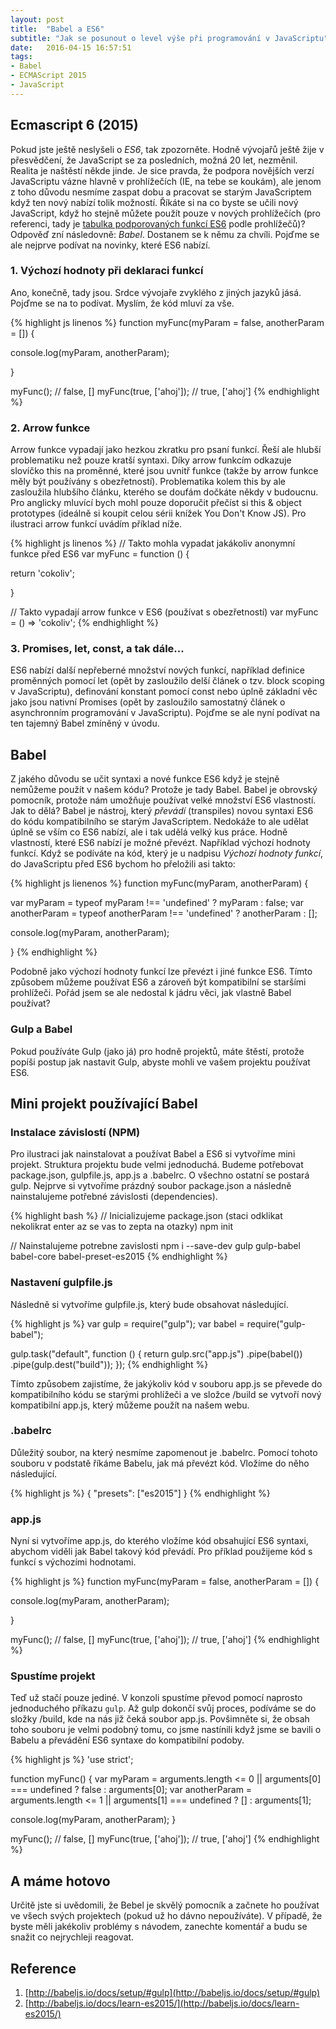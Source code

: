 ```yaml
---
layout: post
title:  "Babel a ES6"
subtitle: "Jak se posunout o level výše při programování v JavaScriptu"
date:   2016-04-15 16:57:51
tags:
- Babel
- ECMAScript 2015
- JavaScript
---
```


## Ecmascript 6 (2015)

Pokud jste ještě neslyšeli o *ES6*, tak zpozorněte. Hodně vývojařů ještě žije v přesvědčení, že JavaScript se za posledních, možná 20 let, nezměnil. Realita je naštěstí někde jinde. Je sice pravda, že podpora novějších verzí JavaScriptu vázne hlavně v prohlížečích (IE, na tebe se koukám), ale jenom z toho důvodu nesmíme zaspat dobu a pracovat se starým JavaScriptem když ten nový nabízí tolik možností. Říkáte si na co byste se učili nový JavaScript, když ho stejně můžete použít pouze v nových prohlížečích (pro referenci, tady je [tabulka podporovaných funkcí ES6](http://www.webbrowsercompatibility.com/es6/desktop/) podle prohlížečů)? Odpověď zní následovně: *Babel*. Dostanem se k němu za chvíli. Pojďme se ale nejprve podívat na novinky, které ES6 nabízí.

### 1. Výchozí hodnoty při deklaraci funkcí

Ano, konečně, tady jsou. Srdce vývojaře zvyklého z jiných jazyků jásá. Pojďme se na to podívat. Myslím, že kód mluví za vše.

{% highlight js linenos %}
function myFunc(myParam = false, anotherParam = []) {

  console.log(myParam, anotherParam);

}

myFunc(); // false, []
myFunc(true, ['ahoj']); // true, ['ahoj']
{% endhighlight %}

### 2. Arrow funkce

Arrow funkce vypadají jako hezkou zkratku pro psaní funkcí. Řeší ale hlubší problematiku než pouze kratší syntaxi. Díky arrow funkcím odkazuje slovíčko this na proměnné, které jsou uvnitř funkce (takže by arrow funkce měly být používány s obezřetností). Problematika kolem this by ale zasloužila hlubšího článku, kterého se doufám dočkáte někdy v budoucnu. Pro anglicky mluvící bych mohl pouze doporučit přečíst si this & object prototypes (ideálně si koupit celou sérii knížek You Don't Know JS). Pro ilustraci arrow funkcí uvádím příklad níže.

{% highlight js linenos %}
// Takto mohla vypadat jakákoliv anonymní funkce před ES6
var myFunc = function () {

  return 'cokoliv';

}

// Takto vypadají arrow funkce v ES6 (používat s obezřetností)
var myFunc = () => 'cokoliv';
{% endhighlight %}

### 3. Promises, let, const, a tak dále...

ES6 nabízí další nepřeberné množství nových funkcí, například definice proměnných pomocí let (opět by zasloužilo delší článek o tzv. block scoping v JavaScriptu), definování konstant pomocí const nebo úplně základní věc jako jsou nativní Promises (opět by zasloužilo samostatný článek o asynchronním programování v JavaScriptu). Pojďme se ale nyní podívat na ten tajemný Babel zmíněný v úvodu.


## Babel

Z jakého důvodu se učit syntaxi a nové funkce ES6 když je stejně nemůžeme použít v našem kódu? Protože je tady Babel. Babel je obrovský pomocník, protože nám umožňuje používat velké množství ES6 vlastností. Jak to dělá? Babel je nástroj, který *převádí* (transpiles) novou syntaxi ES6 do kódu kompatibilního se starým JavaScriptem. Nedokáže to ale udělat úplně se vším co ES6 nabízí, ale i tak udělá velký kus práce. Hodně vlastností, které ES6 nabízí je možné převézt. Například výchozí hodnoty funkcí. Když se podíváte na kód, který je u nadpisu *Výchozí hodnoty funkcí*, do JavaScriptu před ES6 bychom ho přeložili asi takto:

{% highlight js lienenos %}
function myFunc(myParam, anotherParam) {

  var myParam = typeof myParam !== 'undefined' ? myParam : false;
  var anotherParam = typeof anotherParam !== 'undefined' ? anotherParam : [];

  console.log(myParam, anotherParam);

}
{% endhighlight %}

Podobně jako výchozí hodnoty funkcí lze převézt i jiné funkce ES6. Tímto způsobem můžeme používat ES6 a zároveň být kompatibilní se staršími prohlížeči. Pořád jsem se ale nedostal k jádru věci, jak vlastně Babel používat?

### Gulp a Babel

Pokud používáte Gulp (jako já) pro hodně projektů, máte štěstí, protože popíši postup jak nastavit Gulp, abyste mohli ve vašem projektu používat ES6.


## Mini projekt používající Babel

### Instalace závislostí (NPM)

Pro ilustraci jak nainstalovat a používat Babel a ES6 si vytvoříme mini projekt. Struktura projektu bude velmi jednoduchá. Budeme potřebovat package.json, gulpfile.js, app.js a .babelrc. O všechno ostatní se postará gulp. Nejprve si vytvoříme prázdný soubor package.json a následně nainstalujeme potřebné závislosti (dependencies).


{% highlight bash %}
// Inicializujeme package.json (staci odklikat nekolikrat enter az se vas to zepta na otazky)
npm init

// Nainstalujeme potrebne zavislosti
npm i --save-dev gulp gulp-babel babel-core babel-preset-es2015
{% endhighlight %}

### Nastavení gulpfile.js

Následně si vytvoříme gulpfile.js, který bude obsahovat následující.

{% highlight js %}
var gulp = require("gulp");
var babel = require("gulp-babel");

gulp.task("default", function () {
  return gulp.src("app.js")
    .pipe(babel())
    .pipe(gulp.dest("build"));
});
{% endhighlight %}

Tímto způsobem zajistíme, že jakýkoliv kód v souboru app.js se převede do kompatibilního kódu se starými prohlížeči a ve složce /build se vytvoří nový kompatibilní app.js, který můžeme použít na našem webu.

### .babelrc

Důležitý soubor, na který nesmíme zapomenout je .babelrc. Pomocí tohoto souboru v podstatě říkáme Babelu, jak má převézt kód. Vložíme do něho následující.

{% highlight js %}
{ "presets": ["es2015"] }
{% endhighlight %}

### app.js

Nyní si vytvoříme app.js, do kterého vložíme kód obsahující ES6 syntaxi, abychom viděli jak Babel takový kód převádí. Pro příklad použijeme kód s funkcí s výchozími hodnotami.

{% highlight js %}
function myFunc(myParam = false, anotherParam = []) {

  console.log(myParam, anotherParam);

}

myFunc(); // false, []
myFunc(true, ['ahoj']); // true, ['ahoj']
{% endhighlight %}

### Spustíme projekt

Teď už stačí pouze jediné. V konzoli spustíme převod pomocí naprosto jednoduchého příkazu `gulp`. Až gulp dokončí svůj proces, podíváme se do složky /build, kde na nás již čeká soubor app.js. Povšimněte si, že obsah toho souboru je velmi podobný tomu, co jsme nastínili když jsme se bavili o Babelu a převádění ES6 syntaxe do kompatibilní podoby.

{% highlight js %}
'use strict';

function myFunc() {
  var myParam = arguments.length <= 0 || arguments[0] === undefined ? false : arguments[0];
  var anotherParam = arguments.length <= 1 || arguments[1] === undefined ? [] : arguments[1];


  console.log(myParam, anotherParam);
}

myFunc(); // false, []
myFunc(true, ['ahoj']); // true, ['ahoj']
{% endhighlight %}

## A máme hotovo

Určitě jste si uvědomili, že Bebel je skvělý pomocník a začnete ho používat ve všech svých projektech (pokud už ho dávno nepoužíváte). V případě, že byste měli jakékoliv problémy s návodem, zanechte komentář a budu se snažit co nejrychleji reagovat.

## Reference

1. [http://babeljs.io/docs/setup/#gulp](http://babeljs.io/docs/setup/#gulp)
2. [http://babeljs.io/docs/learn-es2015/](http://babeljs.io/docs/learn-es2015/)

